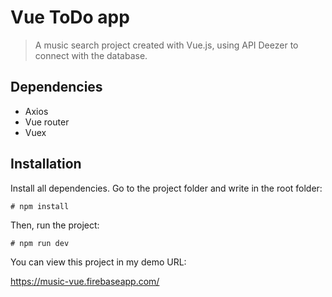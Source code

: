 # Vue ToDo app

> A music search project created with Vue.js, using API Deezer to connect with the database.

## Dependencies

-   Axios
-   Vue router
-   Vuex

## Installation

Install all dependencies. Go to the project folder and write in the root folder:

```
# npm install
```


Then, run the project:

```
# npm run dev
```

You can view this project in my demo URL:

https://music-vue.firebaseapp.com/